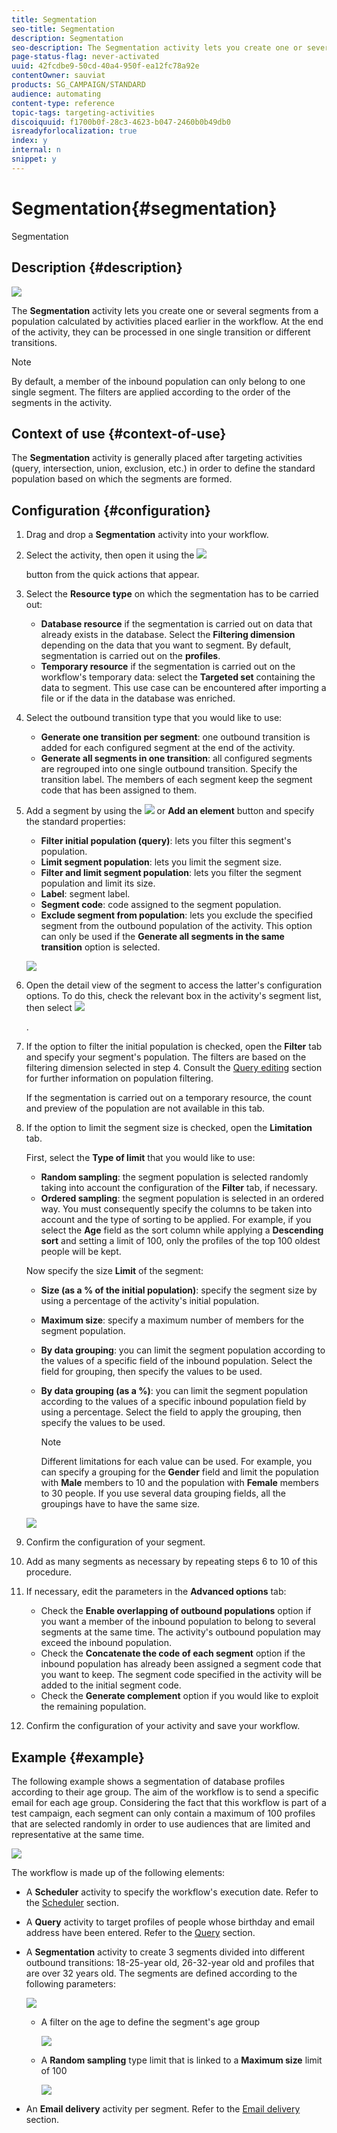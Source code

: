 ```yaml
---
title: Segmentation
seo-title: Segmentation
description: Segmentation
seo-description: The Segmentation activity lets you create one or several segments from a population calculated by activities placed earlier in the workflow.
page-status-flag: never-activated
uuid: 42fcdbe9-50cd-40a4-950f-ea12fc78a92e
contentOwner: sauviat
products: SG_CAMPAIGN/STANDARD
audience: automating
content-type: reference
topic-tags: targeting-activities
discoiquuid: f1700b0f-28c3-4623-b047-2460b0b49db0
isreadyforlocalization: true
index: y
internal: n
snippet: y
---
```


# Segmentation{#segmentation}

Segmentation

## Description {#description}

![](assets/segmentation.png)

The **Segmentation** activity lets you create one or several segments from a population calculated by activities placed earlier in the workflow. At the end of the activity, they can be processed in one single transition or different transitions.

>[!NOTE]
>
>By default, a member of the inbound population can only belong to one single segment. The filters are applied according to the order of the segments in the activity.

## Context of use {#context-of-use}

The **Segmentation** activity is generally placed after targeting activities (query, intersection, union, exclusion, etc.) in order to define the standard population based on which the segments are formed.

## Configuration {#configuration}

1. Drag and drop a **Segmentation** activity into your workflow.
1. Select the activity, then open it using the  ![](assets/edit_darkgrey-24px.png)

   button from the quick actions that appear.
1. Select the **Resource type** on which the segmentation has to be carried out:

    * **Database resource** if the segmentation is carried out on data that already exists in the database. Select the **Filtering dimension** depending on the data that you want to segment. By default, segmentation is carried out on the **profiles**.
    * **Temporary resource** if the segmentation is carried out on the workflow's temporary data: select the **Targeted set** containing the data to segment. This use case can be encountered after importing a file or if the data in the database was enriched.

1. Select the outbound transition type that you would like to use:

    * **Generate one transition per segment**: one outbound transition is added for each configured segment at the end of the activity.
    * **Generate all segments in one transition**: all configured segments are regrouped into one single outbound transition. Specify the transition label. The members of each segment keep the segment code that has been assigned to them.

1. Add a segment by using the  ![](assets/add_darkgrey-24px.png) or **Add an element** button and specify the standard properties:

    * **Filter initial population (query)**: lets you filter this segment's population.
    * **Limit segment population**: lets you limit the segment size.
    * **Filter and limit segment population**: lets you filter the segment population and limit its size.
    * **Label**: segment label.
    * **Segment code**: code assigned to the segment population.
    * **Exclude segment from population**: lets you exclude the specified segment from the outbound population of the activity. This option can only be used if the **Generate all segments in the same transition** option is selected.

   ![](assets/wkf_segment_new_segment.png)

1. Open the detail view of the segment to access the latter's configuration options. To do this, check the relevant box in the activity's segment list, then select  ![](assets/wkf_segment_parameters_24px.png)

   .
1. If the option to filter the initial population is checked, open the **Filter** tab and specify your segment's population. The filters are based on the filtering dimension selected in step 4. Consult the [Query editing](../../automating/using/editing-queries.md) section for further information on population filtering.

   If the segmentation is carried out on a temporary resource, the count and preview of the population are not available in this tab.

1. If the option to limit the segment size is checked, open the **Limitation** tab.

   First, select the **Type of limit** that you would like to use:

    * **Random sampling**: the segment population is selected randomly taking into account the configuration of the **Filter** tab, if necessary.
    * **Ordered sampling**: the segment population is selected in an ordered way. You must consequently specify the columns to be taken into account and the type of sorting to be applied. For example, if you select the **Age** field as the sort column while applying a **Descending sort** and setting a limit of 100, only the profiles of the top 100 oldest people will be kept.

   Now specify the size **Limit** of the segment:

    * **Size (as a % of the initial population)**: specify the segment size by using a percentage of the activity's initial population.
    * **Maximum size**: specify a maximum number of members for the segment population.
    * **By data grouping**: you can limit the segment population according to the values of a specific field of the inbound population. Select the field for grouping, then specify the values to be used.
    * **By data grouping (as a %)**: you can limit the segment population according to the values of a specific inbound population field by using a percentage. Select the field to apply the grouping, then specify the values to be used.

      >[!NOTE]
      >
      >Different limitations for each value can be used. For example, you can specify a grouping for the **Gender** field and limit the population with **Male** members to 10 and the population with **Female** members to 30 people. If you use several data grouping fields, all the groupings have to have the same size.

   ![](assets/wkf_segment_limit_by_grouping.png)

1. Confirm the configuration of your segment.
1. Add as many segments as necessary by repeating steps 6 to 10 of this procedure.
1. If necessary, edit the parameters in the **Advanced options** tab:

    * Check the **Enable overlapping of outbound populations** option if you want a member of the inbound population to belong to several segments at the same time. The activity's outbound population may exceed the inbound population.
    * Check the **Concatenate the code of each segment** option if the inbound population has already been assigned a segment code that you want to keep. The segment code specified in the activity will be added to the initial segment code.
    * Check the **Generate complement** option if you would like to exploit the remaining population.

1. Confirm the configuration of your activity and save your workflow.

## Example {#example}

The following example shows a segmentation of database profiles according to their age group. The aim of the workflow is to send a specific email for each age group. Considering the fact that this workflow is part of a test campaign, each segment can only contain a maximum of 100 profiles that are selected randomly in order to use audiences that are limited and representative at the same time.

![](assets/wkf_segment_example_4.png)

The workflow is made up of the following elements:

* A **Scheduler** activity to specify the workflow's execution date. Refer to the [Scheduler](../../automating/using/scheduler.md) section.
* A **Query** activity to target profiles of people whose birthday and email address have been entered. Refer to the [Query](../../automating/using/query.md) section.
* A **Segmentation** activity to create 3 segments divided into different outbound transitions: 18-25-year old, 26-32-year old and profiles that are over 32 years old. The segments are defined according to the following parameters:

  ![](assets/wkf_segment_example_3.png)

    * A filter on the age to define the segment's age group
    
      ![](assets/wkf_segment_new_segment.png)

    * A **Random sampling** type limit that is linked to a **Maximum size** limit of 100
    
      ![](assets/wkf_segment_example_1.png)

* An **Email delivery** activity per segment. Refer to the [Email delivery](../../automating/using/email-delivery.md) section.

